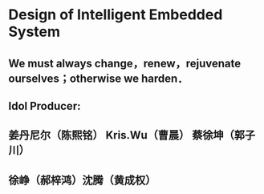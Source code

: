 #  Design of Intelligent Embedded System
## We must always change，renew，rejuvenate ourselves；otherwise we harden．  
## Idol Producer:  
## 姜丹尼尔（陈熙铭） Kris.Wu（曹晨） 蔡徐坤（郭子川）
## 徐峥（郝梓鸿）沈腾（黄成权）

   
   
